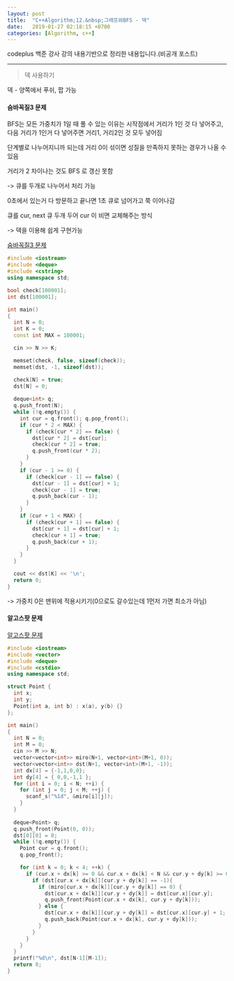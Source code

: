 ```yaml
---
layout: post
title:  "C++Algorithm;12.&nbsp;그래프와BFS - 덱"
date:   2019-01-27 02:18:15 +0700
categories: [Algorithm, c++]
---
```


codeplus 백준 강사 강의 내용기반으로 정리한 내용입니다.(비공개 포스트)

---

> 덱 사용하기

덱 - 양쪽에서 푸쉬, 팝 가능

#### 숨바꼭질3 문제

BFS는 모든 가중치가 1일 때 풀 수 있는 이유는 시작점에서 거리가 1인 것 다 넣어주고, 다음 거리가 1인거 다 넣어주면 거리1, 거리2인 것 모두 넣어짐

단계별로 나누어지니까 되는데 거리 0이 섞이면 성질을 만족하지 못하는 경우가 나올 수 있음

거리가 2 차이나는 것도 BFS 로 갱신 못함

-> 큐를 두개로 나누어서 처리 가능

0초에서 있는거 다 방문하고 끝나면 1초 큐로 넘어가고 쭉 이어나감

큐를 cur, next 큐 두개 두어 cur 이 비면 교체해주는 방식

-> 덱을 이용해 쉽게 구현가능

[숨바꼭질3 문제](https://www.acmicpc.net/problem/13549)

``` cpp
#include <iostream>
#include <deque>
#include <cstring>
using namespace std;

bool check[100001];
int dst[100001];

int main()
{
  int N = 0;
  int K = 0;
  const int MAX = 100001;

  cin >> N >> K;

  memset(check, false, sizeof(check));
  memset(dst, -1, sizeof(dst));

  check[N] = true;
  dst[N] = 0;
  
  deque<int> q;
  q.push_front(N);
  while (!q.empty()) {
    int cur = q.front(); q.pop_front();
    if (cur * 2 < MAX) {
      if (check[cur * 2] == false) {
        dst[cur * 2] = dst[cur];
        check[cur * 2] = true;
        q.push_front(cur * 2);
      }
    }
    if (cur - 1 >= 0) {
      if (check[cur - 1] == false) {
        dst[cur - 1] = dst[cur] + 1;
        check[cur - 1] = true;
        q.push_back(cur - 1);
      }
    }
    if (cur + 1 < MAX) {
      if (check[cur + 1] == false) {
        dst[cur + 1] = dst[cur] + 1;
        check[cur + 1] = true;
        q.push_back(cur + 1);
      }
    }
  }

  cout << dst[K] << '\n';
  return 0;
}
```

-> 가중치 0은 맨위에 적용시키기(0으로도 갈수있는데 1먼저 가면 최소가 아님)


#### 알고스팟 문제

[알고스팟 문제](https://www.acmicpc.net/problem/1261)

``` cpp
#include <iostream>
#include <vector>
#include <deque>
#include <cstdio>
using namespace std;

struct Point {
  int x;
  int y;
  Point(int a, int b) : x(a), y(b) {}
};

int main()
{
  int N = 0;
  int M = 0;
  cin >> M >> N;
  vector<vector<int>> miro(N+1, vector<int>(M+1, 0));
  vector<vector<int>> dst(N+1, vector<int>(M+1, -1));
  int dx[4] = {-1,1,0,0};
  int dy[4] = { 0,0,-1,1 };
  for (int i = 0; i < N; ++i) {
    for (int j = 0; j < M; ++j) {
      scanf_s("%1d", &miro[i][j]);
    }
  }
  
  deque<Point> q;
  q.push_front(Point(0, 0));
  dst[0][0] = 0;
  while (!q.empty()) {
    Point cur = q.front();
    q.pop_front();

    for (int k = 0; k < 4; ++k) {
      if (cur.x + dx[k] >= 0 && cur.x + dx[k] < N && cur.y + dy[k] >= 0 && cur.y + dy[k] < M) {
        if (dst[cur.x + dx[k]][cur.y + dy[k]] == -1){
          if (miro[cur.x + dx[k]][cur.y + dy[k]] == 0) {
            dst[cur.x + dx[k]][cur.y + dy[k]] = dst[cur.x][cur.y];
            q.push_front(Point(cur.x + dx[k], cur.y + dy[k]));
          } else {
            dst[cur.x + dx[k]][cur.y + dy[k]] = dst[cur.x][cur.y] + 1;
            q.push_back(Point(cur.x + dx[k], cur.y + dy[k]));
          }
        }
      }
    }
  }
  printf("%d\n", dst[N-1][M-1]);
  return 0;
}
```